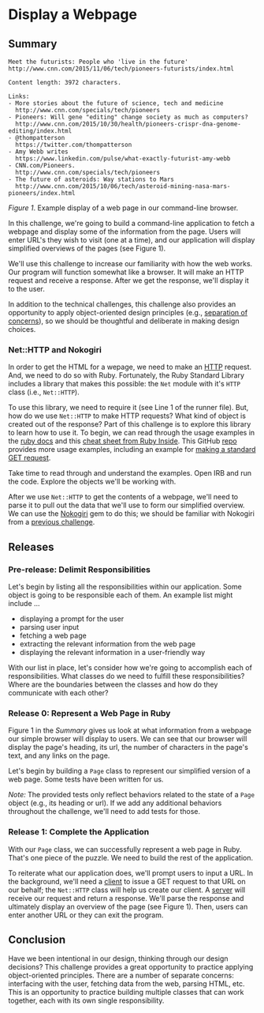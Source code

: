 # Display a Webpage

## Summary
```
Meet the futurists: People who 'live in the future'
http://www.cnn.com/2015/11/06/tech/pioneers-futurists/index.html

Content length: 3972 characters.

Links:
- More stories about the future of science, tech and medicine
  http://www.cnn.com/specials/tech/pioneers
- Pioneers: Will gene "editing" change society as much as computers? 
  http://www.cnn.com/2015/10/30/health/pioneers-crispr-dna-genome-editing/index.html
- @thompatterson
  https://twitter.com/thompatterson
- Amy Webb writes 
  https://www.linkedin.com/pulse/what-exactly-futurist-amy-webb
- CNN.com/Pioneers.
  http://www.cnn.com/specials/tech/pioneers
- The future of asteroids: Way stations to Mars
  http://www.cnn.com/2015/10/06/tech/asteroid-mining-nasa-mars-pioneers/index.html
```
*Figure 1*.  Example display of a web page in our command-line browser.

In this challenge, we're going to build a command-line application to fetch a webpage and display some of the information from the page.  Users will enter URL's they wish to visit (one at a time), and our application will display simplified overviews of the pages (see Figure 1).

We'll use this challenge to increase our familiarity with how the web works.  Our program will function somewhat like a browser.  It will make an HTTP request and receive a response.  After we get the response, we'll display it to the user.

In addition to the technical challenges, this challenge also provides an opportunity to apply object-oriented design principles (e.g., [separation of concerns][]), so we should be thoughtful and deliberate in making design choices.


### Net::HTTP and Nokogiri
In order to get the HTML for a wepage, we need to make an [HTTP][wikipedia http] request.  And, we need to do so with Ruby.  Fortunately, the Ruby Standard Library includes a library that makes this possible:  the `Net` module with it's `HTTP` class (i.e., `Net::HTTP`).

To use this library, we need to require it (see Line 1 of the runner file).  But, how do we use `Net::HTTP` to make HTTP requests?  What kind of object is created out of the response?  Part of this challenge is to explore this library to learn how to use it.  To begin, we can read through the usage examples in the [ruby docs][ruby net/http] and this [cheat sheet from Ruby Inside][ruby inside net/http].  This GitHub [repo][github net::http examples] provides more usage examples, including an example for [making a standard GET request][get request example].

Take time to read through and understand the examples.  Open IRB and run the code.  Explore the objects we'll be working with.

After we use `Net::HTTP` to get the contents of a webpage, we'll need to parse it to pull out the data that we'll use to form our simplified overview.  We can use the [Nokogiri][] gem to do this; we should be familiar with Nokogiri from a [previous challenge][scraping hn challenge].


## Releases
### Pre-release:  Delimit Responsibilities
Let's begin by listing all the responsibilities within our application.  Some object is going to be responsible each of them.  An example list might include ...

- displaying a prompt for the user
- parsing user input
- fetching a web page
- extracting the relevant information from the web page
- displaying the relevant information in a user-friendly way

With our list in place, let's consider how we're going to accomplish each of responsibilities.  What classes do we need to fulfill these responsibilities?  Where are the boundaries between the classes and how do they communicate with each other?


### Release 0: Represent a Web Page in Ruby
Figure 1 in the *Summary* gives us look at what information from a webpage our simple browser will display to users.  We can see that our browser will display the page's heading, its url, the number of characters in the page's text, and any links on the page.

Let's begin by building a `Page` class to represent our simplified version of a web page.  Some tests have been written for us.

*Note:* The provided tests only reflect behaviors related to the state of a `Page` object (e.g., its heading or url).  If we add any additional behaviors throughout the challenge, we'll need to add tests for those.


### Release 1: Complete the Application
With our `Page` class, we can successfully represent a web page in Ruby.  That's one piece of the puzzle.  We need to build the rest of the application.

To reiterate what our application does, we'll prompt users to input a URL.  In the background, we'll need a [client][wikipedia client] to issue a GET request to that URL on our behalf; the `Net::HTTP` class will help us create our client.  A [server][wikipedia web server] will receive our request and return a response.  We'll parse the response and ultimately display an overview of the page (see Figure 1).  Then, users can enter another URL or they can exit the program.


## Conclusion
Have we been intentional in our design, thinking through our design decisions?  This challenge provides a great opportunity to practice applying object-oriented principles.  There are a number of separate concerns:  interfacing with the user, fetching data from the web, parsing HTML, etc.  This is an opportunity to practice building multiple classes that can work together, each with its own single responsibility.


[get request example]: https://github.com/augustl/net-http-cheat-sheet/blob/master/normal.rb
[github net::http examples]: https://github.com/augustl/net-http-cheat-sheet
[nokogiri]: http://nokogiri.org
[ruby net/http]: http://ruby-doc.org/stdlib-2.1.0//libdoc/net/http/rdoc/Net/HTTP.html
[ruby inside net/http]: http://www.rubyinside.com/nethttp-cheat-sheet-2940.html
[scraping hn challenge]: ../../../scraping-hn-1-building-objects-challenge
[separation of concerns]: https://en.wikipedia.org/wiki/Separation_of_concerns
[wikipedia client]: https://en.wikipedia.org/wiki/Client_(computing)
[wikipedia http]: https://en.wikipedia.org/wiki/Hypertext_Transfer_Protocol
[wikipedia web server]: https://en.wikipedia.org/wiki/Web_server#Overview

